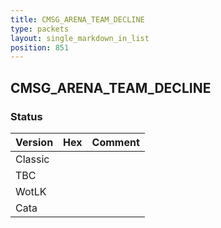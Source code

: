 ```yaml
---
title: CMSG_ARENA_TEAM_DECLINE
type: packets
layout: single_markdown_in_list
position: 851
---
```


## CMSG_ARENA_TEAM_DECLINE

### Status

Version | Hex | Comment
---------- | ---------- | ---------- 
Classic |  |  
TBC |  |  
WotLK |  |  
Cata |  |  
